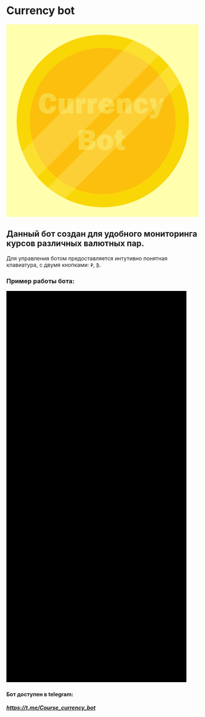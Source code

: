 # Currency bot
![alt](https://github.com/coldcloudgold/illustration/blob/main/Project/Tg_bot/Image_logo.png)

## Данный бот создан для удобного мониторинга курсов различных валютных пар.
Для управления ботом предоставляется интутивно понятная клавиатура, с двумя кнопками: `₽`, `₿`.

### Пример работы бота:
![alt](https://github.com/coldcloudgold/illustration/blob/main/Project/Tg_bot/Gif_work.gif)

#### Бот доступен в telegram:
___https://t.me/Course_currency_bot___
